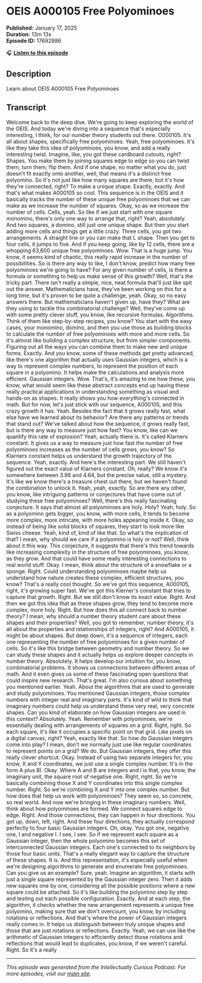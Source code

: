 # OEIS A000105 Free Polyominoes

**Published:** January 17, 2025  
**Duration:** 13m 13s  
**Episode ID:** 17692886

🎧 **[Listen to this episode](https://intellectuallycurious.buzzsprout.com/2529712/episodes/17692886-oeis-a000105-free-polyominoes)**

## Description

Learn about OEIS A000105 Free Polyominoes

## Transcript

Welcome back to the deep dive. We're going to keep exploring the world of the OEIS. And today we're diving into a sequence that's especially interesting, I think, for our number theory students out there. O000105. It's all about shapes, specifically free polyominoes. Yeah, free polyominoes. It's like they take this idea of polyominoes, you know, and add a really interesting twist. Imagine, like, you got these cardboard cutouts, right? Shapes. You make them by joining squares edge to edge so you can twist them, turn them, flip them. And if one shape, no matter what you do, just doesn't fit exactly onto another, well, that means it's a distinct free polyomino. So it's not just like how many squares are there, but it's how they're connected, right? To make a unique shape. Exactly, exactly. And that's what makes A000105 so cool. This sequence is in the OEIS and it basically tracks the number of these unique free polyominoes that we can make as we increase the number of squares. Okay, so as we increase the number of cells. Cells, yeah. So like if we just start with one square monomino, there's only one way to arrange that, right? Yeah, absolutely. And two squares, a domino, still just one unique shape. But then you start adding more cells and things get a little crazy. Three cells, you got two arrangements. A straight line or you can make that L shape. Then you get to four cells, it jumps to five. And if you keep going, like by 12 cells, there are a whopping 63,600 unique free polyominoes. Wow. That is a huge jump. You know, it seems kind of chaotic, this really rapid increase in the number of possibilities. So is there any way to like, I don't know, predict how many free polyominoes we're going to have? For any given number of cells, is there a formula or something to help us make sense of this growth? Well, that's the tricky part. There isn't really a simple, nice, neat formula that'll just like spit out the answer. Mathematicians have, they've been working on this for a long time, but it's proven to be quite a challenge, yeah. Okay, so no easy answers there. But mathematicians haven't given up, have they? What are they using to tackle this combinatorial challenge? Well, they've come up with some pretty clever stuff, you know, like recursive formulas. Algorithms. Think of them like step-by-step recipes, you know? You start with the easy cases, your monomino, domino, and then you use those as building blocks to calculate the number of free polyominoes with more and more cells. So it's almost like building a complex structure, but from simpler components. Figuring out all the ways you can combine them to make new and unique forms. Exactly. And you know, some of these methods get pretty advanced, like there's one algorithm that actually uses Gaussian integers, which is a way to represent complex numbers, to represent the position of each square in a polyomino. It helps make the calculations and analysis more efficient. Gaussian integers. Wow. That's, it's amazing to me how these, you know, what would seem like these abstract concepts end up having these really practical applications in understanding something as visual and hands-on as shapes. It really shows you how everything's connected in math. But for now, let's just stick with our sequence, A000105, and this crazy growth it has. Yeah. Besides the fact that it grows really fast, what else have we learned about its behavior? Are there any patterns or trends that stand out? We've talked about how the sequence, it grows really fast, but is there any way to measure just how fast? You know, like can we quantify this rate of explosion? Yeah, actually there is. It's called Klarners constant. It gives us a way to measure just how fast the number of free polyominoes increases as the number of cells grows, you know? So Klarners constant helps us understand the growth trajectory of the sequence. Yeah, exactly. And here's the interesting part. We still haven't figured out the exact value of Klarners constant. Oh, really? We know it's somewhere between 3.98 and 4.64, but the precise value, still a mystery. It's like we know there's a treasure chest out there, but we haven't found the combination to unlock it. Yeah, yeah, exactly. So are there any other, you know, like intriguing patterns or conjectures that have come out of studying these free polyominoes? Well, there's this really fascinating conjecture. It says that almost all polyominoes are holy. Holy? Yeah, holy. So as a polyomino gets bigger, you know, with more cells, it tends to become more complex, more intricate, with more holes appearing inside it. Okay, so instead of being like solid blocks of squares, they start to look more like Swiss cheese. Yeah, kind of, kind of like that. So what's the implication of that? I mean, why should we care if a polyomino is holy or not? Well, think about it this way. This conjecture, it suggests that there's this trend towards like increasing complexity in the structure of free polyominoes, you know, as they grow. And that could have some really interesting connections to real world stuff. Okay. I mean, think about the structure of a snowflake or a sponge. Right. Could understanding polyominoes maybe help us understand how nature creates these complex, efficient structures, you know? That's a really cool thought. So we've got this sequence, A000105, right, it's growing super fast. We've got this Klerner's constant that tries to capture that growth. Right. But we still don't know its exact value. Right. And then we got this idea that as these shapes grow, they tend to become more complex, more holy. Right. But how does this all connect back to number theory? I mean, why should a number theory student care about these shapes and their properties? Well, you got to remember, number theory, it's all about the properties and relationships of integers, right? And A000105, it might be about shapes. But deep down, it's a sequence of integers, each one representing the number of free polyominoes for a given number of cells. So it's like this bridge between geometry and number theory. So we can study these shapes and it actually helps us explore deeper concepts in number theory. Absolutely. It helps develop our intuition for, you know, combinatorial problems. It shows us connections between different areas of math. And it even gives us some of these fascinating open questions that could inspire new research. That's great. I'm also curious about something you mentioned earlier. Yeah. About the algorithms that are used to generate and study polyominoes. You mentioned Gaussian integers, those complex numbers with integer real and imaginary parts. It's kind of wild to think that imaginary numbers could help us understand these very real, very concrete shapes. Can you kind of elaborate on how Gaussian integers are used in this context? Absolutely. Yeah. Remember with polyominoes, we're essentially dealing with arrangements of squares on a grid. Right, right. So each square, it's like it occupies a specific point on that grid. Like pixels on a digital canvas, right? Yeah, exactly like that. So how do Gaussian integers come into play? I mean, don't we normally just use like regular coordinates to represent points on a grid? We do. But Gaussian integers, they offer this really clever shortcut. Okay. Instead of using two separate integers for, you know, X and Y coordinates, we just use a single complex number. It's in the form A plus BI. Okay. Where A and B are integers and I is that, you know, the imaginary unit, the square root of negative one. Right, right. So we're basically combining those X and Y coordinates into this single complex number. Right. So we're combining X and Y into one complex number. But how does that help us work with polyominoes? They seem so, so concrete, so real world. And now we're bringing in these imaginary numbers. Well, think about how polyominoes are formed. We connect squares edge to edge. Right. And those connections, they can happen in four directions. You got up, down, left, right. And these four directions, they actually correspond perfectly to four basic Gaussian integers. Oh, okay. You got one, negative one, I and negative I. I see, I see. So if we represent each square as a Gaussian integer, then the whole polyomino becomes this set of interconnected Gaussian integers. Each one's connected to its neighbors by those four basic units. That's a really elegant way to capture the structure of these shapes. It is. And this representation, it's especially useful when we're designing algorithms to generate and enumerate free polyominoes. Can you give us an example? Sure, yeah. Imagine an algorithm, it starts with just a single square represented by the Gaussian integer zero. Then it adds new squares one by one, considering all the possible positions where a new square could be attached. So it's like building the polyomino step by step and testing out each possible configuration. Exactly. And at each step, the algorithm, it checks whether the new arrangement represents a unique free polyomino, making sure that we don't overcount, you know, by including rotations or reflections. And that's where the power of Gaussian integers really comes in. It helps us distinguish between truly unique shapes and those that are just rotations or reflections. Exactly. Yeah, we can use like the arithmetic of Gaussian integers to efficiently detect those rotations and reflections that would lead to duplicates, you know, if we weren't careful. Right. So it's a really

---
*This episode was generated from the Intellectually Curious Podcast. For more episodes, visit our [main site](https://intellectuallycurious.buzzsprout.com).*
